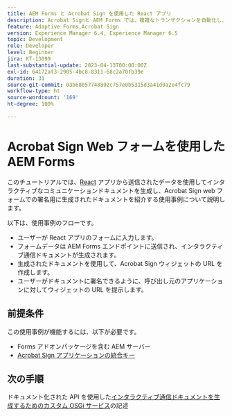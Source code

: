 ```yaml
---
title: AEM Forms と Acrobat Sign を使用した React アプリ
description: Acrobat Signと AEM Forms では、複雑なトランザクションを自動化し、シームレスなデジタルエクスペリエンスの一環として法的な電子サインを含めることができます。
feature: Adaptive Forms,Acrobat Sign
version: Experience Manager 6.4, Experience Manager 6.5
topic: Development
role: Developer
level: Beginner
jira: KT-13099
last-substantial-update: 2023-04-13T00:00:00Z
exl-id: 64172af3-2905-4bc8-8311-68c2a70fb39e
duration: 31
source-git-commit: 03b68057748892c757e0b5315d3a41d0a2e4fc79
workflow-type: ht
source-wordcount: '169'
ht-degree: 100%

---
```


# Acrobat Sign Web フォームを使用した AEM Forms


このチュートリアルでは、[React](https://react.dev/) アプリから送信されたデータを使用してインタラクティブなコミュニケーションドキュメントを生成し、Acrobat Sign web フォームでの署名用に生成されたドキュメントを紹介する使用事例について説明します。

以下は、使用事例のフローです。

* ユーザーが React アプリのフォームに入力します。
* フォームデータは AEM Forms エンドポイントに送信され、インタラクティブ通信ドキュメントが生成されます。
* 生成されたドキュメントを使用して、Acrobat Sign ウィジェットの URL を作成します。
* ユーザーがドキュメントに署名できるように、呼び出し元のアプリケーションに対してウィジェットの URL を提示します。

## 前提条件

この使用事例が機能するには、以下が必要です。

* Forms アドオンパッケージを含む AEM サーバー
* [Acrobat Sign アプリケーションの統合キー](https://helpx.adobe.com/sign/kb/how-to-create-an-integration-key.html)

## 次の手順

ドキュメント化された API を使用した[インタラクティブ通信ドキュメントを生成するためのカスタム OSGi サービス](./create-ic-document.md)の記述
